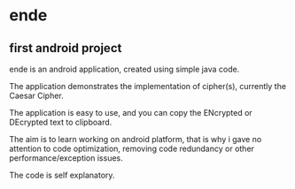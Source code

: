 ende
====

first android project
---------------------

ende is an android application, created using simple java code.

The application demonstrates the implementation of cipher(s), currently the Caesar Cipher.

The application is easy to use, and you can copy the ENcrypted or DEcrypted text to clipboard.

The aim is to learn working on android platform, that is why i gave no attention to code optimization, removing code redundancy or other performance/exception issues.

The code is self explanatory.

